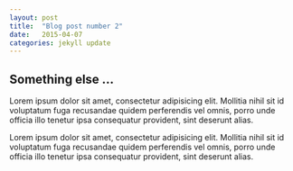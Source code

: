 ```yaml
---
layout: post
title:  "Blog post number 2"
date:   2015-04-07 
categories: jekyll update
---
```


## Something else ...

Lorem ipsum dolor sit amet, consectetur adipisicing elit. Mollitia nihil sit id voluptatum fuga recusandae quidem perferendis vel omnis, porro unde officia illo tenetur ipsa consequatur provident, sint deserunt alias.

Lorem ipsum dolor sit amet, consectetur adipisicing elit. Mollitia nihil sit id voluptatum fuga recusandae quidem perferendis vel omnis, porro unde officia illo tenetur ipsa consequatur provident, sint deserunt alias.